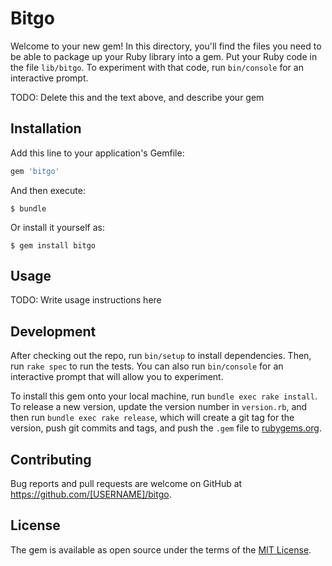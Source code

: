 # Bitgo

Welcome to your new gem! In this directory, you'll find the files you need to be able to package up your Ruby library into a gem. Put your Ruby code in the file `lib/bitgo`. To experiment with that code, run `bin/console` for an interactive prompt.

TODO: Delete this and the text above, and describe your gem

## Installation

Add this line to your application's Gemfile:

```ruby
gem 'bitgo'
```

And then execute:

    $ bundle

Or install it yourself as:

    $ gem install bitgo

## Usage

TODO: Write usage instructions here

## Development

After checking out the repo, run `bin/setup` to install dependencies. Then, run `rake spec` to run the tests. You can also run `bin/console` for an interactive prompt that will allow you to experiment.

To install this gem onto your local machine, run `bundle exec rake install`. To release a new version, update the version number in `version.rb`, and then run `bundle exec rake release`, which will create a git tag for the version, push git commits and tags, and push the `.gem` file to [rubygems.org](https://rubygems.org).

## Contributing

Bug reports and pull requests are welcome on GitHub at https://github.com/[USERNAME]/bitgo.

## License

The gem is available as open source under the terms of the [MIT License](https://opensource.org/licenses/MIT).
